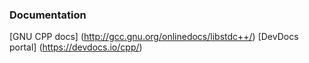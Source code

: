 ### Documentation

[GNU CPP docs] (http://gcc.gnu.org/onlinedocs/libstdc++/)
[DevDocs portal] (https://devdocs.io/cpp/)
